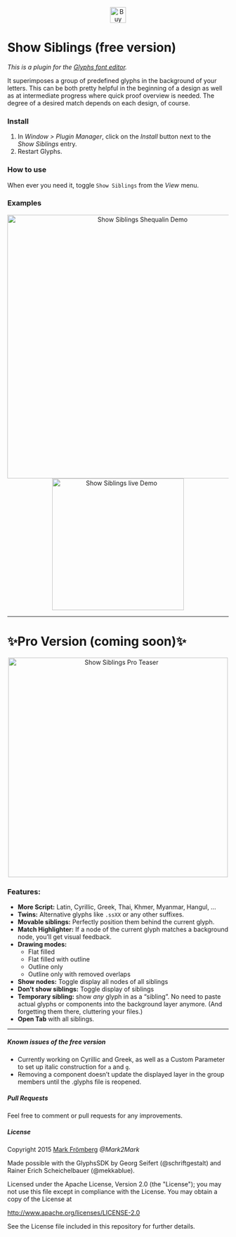 <p align="center"> 
<a href='https://ko-fi.com/M4M580HG' target='_blank'><img height='36' style='border:0px;height:36px;' src='https://az743702.vo.msecnd.net/cdn/kofi1.png?v=0' border='0' alt='Buy Me a Coffee at ko-fi.com' /></a>
</p>

# Show Siblings (free version)

*This is a plugin for the [Glyphs font editor](http://glyphsapp.com/).*  

It superimposes a group of predefined glyphs in the background of your letters. This can be both pretty helpful in the beginning of a design as well as at intermediate progress where quick proof overview is needed. The degree of a desired match depends on each design, of course.

### Install

1. In *Window > Plugin Manager*, click on the *Install* button next to the *Show Siblings* entry. 
2. Restart Glyphs.

### How to use

When ever you need it, toggle `Show Siblings` from the *View* menu.

### Examples

<p align="center">

<img src="https://github.com/Mark2Mark/Show-Siblings/master/Images/ShowSiblings%20Shequalin%20DeutschMark.jpg" alt="Show Siblings Shequalin Demo" height="600px">

<img src="https://github.com/Mark2Mark/Show-Siblings/master/Images/screencapDemoFont.gif" alt="Show Siblings live Demo" height="300px">

</p>

---

# ✨Pro Version (coming soon)✨

<p align="center">

<img src="https://github.com/Mark2Mark/Show-Siblings/blob/master/Images/ShowSiblingsPro_01.gif" alt="Show Siblings Pro Teaser" height="500px">

</p>

### Features:

- **More Script:** Latin, Cyrillic, Greek, Thai, Khmer, Myanmar, Hangul, …
- **Twins:** Alternative glyphs like `.ssXX` or any other suffixes.
- **Movable siblings:** Perfectly position them behind the current glyph.
- **Match Highlighter:** If a node of the current glyph matches a background node, you’ll get visual feedback.
- **Drawing modes:**
    + Flat filled
    + Flat filled with outline
    + Outline only
    + Outline only with removed overlaps
- **Show nodes:** Toggle display all nodes of all siblings
- **Don’t show siblings:** Toggle display of siblings
- **Temporary sibling:** show *any* glyph in as a “sibling”. No need to paste actual glyphs or components into the background layer anymore. (And forgetting them there, cluttering your files.)
- **Open Tab** with all siblings.

---

##### Known issues of the free version

- Currently working on Cyrillic and Greek, as well as a Custom Parameter to set up italic construction for `a` and `g`.
- Removing a component doesn’t update the displayed layer in the group members until the .glyphs file is reopened.

##### Pull Requests

Feel free to comment or pull requests for any improvements.

##### License

Copyright 2015 [Mark Frömberg](http://www.markfromberg.com/) *@Mark2Mark*

Made possible with the GlyphsSDK by Georg Seifert (@schriftgestalt) and Rainer Erich Scheichelbauer (@mekkablue).

Licensed under the Apache License, Version 2.0 (the "License");
you may not use this file except in compliance with the License.
You may obtain a copy of the License at

http://www.apache.org/licenses/LICENSE-2.0

See the License file included in this repository for further details.
